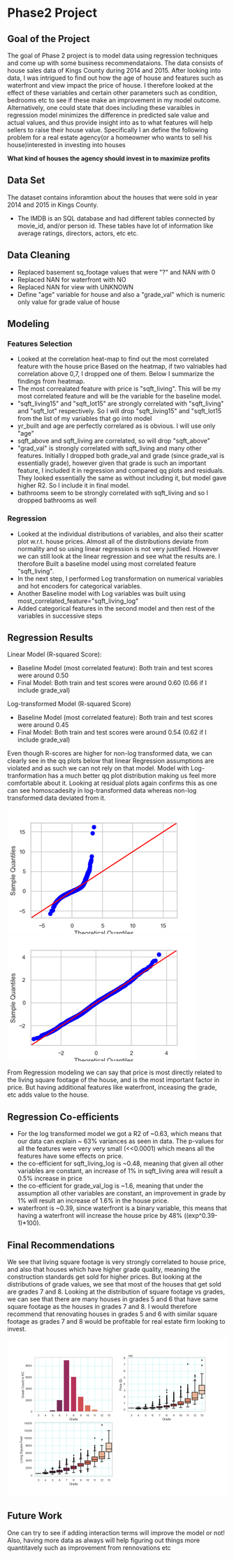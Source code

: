 # Phase2 Project
## Goal of the Project
The goal of Phase 2 project is to model data using regression techniques and come up with some business
recommendataions. The data consists of house sales data of Kings County during 2014 and 2015. After looking into data, I was intrigued to find out how the age of house and features such as waterfront and view impact the price of house. I therefore looked at the effect of these variables and certain other parameters such as condition, bedrooms etc to see if these make an improvement in my model outcome. Alternatively, one could state that does including these varaibles in regression model minimizes the difference in predicted sale value and actual values, and thus provide insight into as to what features will help sellers to raise their house value.
Specifically I an define the following problem for a real estate agency(or a homeowner who wants to sell his house)interested in investing into houses

**What kind of houses the agency should invest in to maximize profits**

## Data Set
The dataset contains inforamtion about the houses that were sold in year 2014 and 2015 in Kings County.
* The IMDB is an SQL database and had different tables connected by movie_id, and/or person id. These tables have lot of information like average ratings, directors, actors, etc etc. 

## Data Cleaning
  * Replaced  basement sq_footage values that were "?" and  NAN with 0 
  * Replaced NAN for waterfront with NO
  * Replaced NAN for view with UNKNOWN
  * Define "age" variable for house and also a "grade_val" which is numeric only value for grade value of house

## Modeling
### Features Selection
* Looked at the correlation heat-map to find out the most correlated feature with the house price Based on the heatmap, if two valriables had correlation above 0,7, I dropped one of them. Below I summarize the findings from heatmap.
* The most correalated feature with price is "sqft_living". This will be my most correlated feature and will be the variable for the baseline model.
* "sqft_living15" and "sqft_lot15" are strongly correlated with "sqft_living" and "sqft_lot" respectively. So I will drop "sqft_living15" and  "sqft_lot15 from the list of my variables that go into model
* yr_built and age are perfectly correlared as is obvious. I will use only "age"
* sqft_above and sqft_living are correlated, so will drop "sqft_above"
* "grad_val" is strongly correlated with sqft_living and many other features. Initially I dropped both grade_val and grade (since grade_val is essentially grade), however given that grade is such an important feature, I included it in regression and compared qq plots and residuals. They looked essentially the same as without including it, but model gave higher R2. So I include it in final model.
* bathrooms seem to be strongly correlated with sqft_living and so I dropped bathrooms as well
### Regression
* Looked at the individual distributions of variables, and also their scatter plot w.r.t. house prices. Almost all of the distributions deviate from normality and so using linear regression is not very justified. However we can still look at the linear regression and see what the results are. I therofore Built a baseline model using most correlated feature "sqft_living". 
* In the next step, I performed Log transformation on numerical variables and hot encoders for categorical variables.
* Another Baseline model with Log variables was built using most_correlated_feature="sqft_living_log"
* Added categorical features in the second model and then rest of the variables in successive steps

## Regression Results
Linear Model (R-squared Score):
   * Baseline Model (most correlated feature): Both train and test scores were around 0.50
   * Final Model: Both train and test scores were around 0.60 (0.66 if I include grade_val)

Log-transformed Model (R-squared Score)
   * Baseline Model (most correlated feature): Both train and test scores were around 0.45
   * Final Model: Both train and test scores were around 0.54 (0.62 if I include grade_val)
 
Even though R-scores are higher for non-log transformed data, we can clearly see in the qq plots below that linear Regression assumptions are violated and as such we can not rely on that model. Model with Log-tranformation has a much better qq plot distribution making us feel more comfortable about it. Looking at residual plots again confirms this as one can see homoscadesity in log-transformed data whereas non-log transformed data deviated from it.

![Linear Data](https://github.com/deepssharma/dsc-phase-2-project-v2-3/blob/main/figs/qqplot_linear.png "Linear Data") ![Log-Transformed data](https://github.com/deepssharma/dsc-phase-2-project-v2-3/blob/main/figs/qqplot_logdata.png "Log transformed data")


From Regression modeling we can say that price is most directly related to the living square footage of the house, and is the most important factor in price. But having additional features like waterfront, inceasing the grade, etc adds value to the house.

## Regression Co-efficients
* For the log transformed model we got a R2 of ~0.63, which means that our data can explain ~ 63% variances as seen in data. The p-values for all the features were very very small (<<0.0001) which means all the features have some effects on price.
* the co-efficient for sqft_living_log is ~0.48, meaning that given all other variables are constant, an increase of 1% in sqft_living area will result a 0.5% increase in price
* the co-efficient for grade_val_log is ~1.6, meaning that under the assumption all other variables are constant, an improvement in grade by 1% will result an increase of 1.6% in the house price.
* waterfront is ~0.39, since waterfront is a binary variable, this means that having a waterfront will increase the house price by 48% ((exp^0.39-1)*100).

## Final Recommendations
We see that living square footage is very strongly correlated to house price, and also that houses which have higher grade quality, meaning the construction standards get sold for higher prices. But looking at the distributions of grade values, we see that most of the houses that get sold are grades 7 and 8. Looking at the distribution of square footage vs grades, we can see that there are many houses in grades 5 and 6 that have same square footage as the houses in grades 7 and 8. I would therefore recommend that renovating houses in grades 5 and 6 with similar square footage as grades 7 and 8 would be profitable for real estate firm looking to invest.

![Business Recommendation ](https://github.com/deepssharma/dsc-phase-2-project-v2-3/blob/main/figs/business_recommendation.png)

## Future Work
One can try to see if adding interaction terms will improve the model or not! Also, having more data as always will help figuring out things more quantitavely such as improvement from rennovations etc
